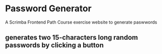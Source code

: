 # Password Generator
A Scrimba Frontend Path Course exercise website to generate paswwords

## generates two 15-characters long random passwords by clicking a button
